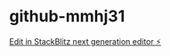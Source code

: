 # github-mmhj31

[Edit in StackBlitz next generation editor ⚡️](https://stackblitz.com/~/github.com/serviceendpoints/github-mmhj31)